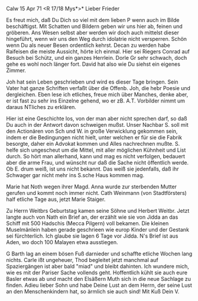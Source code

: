  Calw 15 Apr 71
 <R 17/18 Mys*>*
Lieber Frieder

Es freut mich, daß Du Dich so viel mit dem lieben P wenn auch im Bilde beschäftigst. Mit Schatten und Bildern geben wir uns hier ab, feinen und gröberen. Ans Wesen selbst aber werden wir doch auch mittelst dieser hingeführt, wenn wir uns den Weg durch idolatrie nicht versperren. 
Schön wenn Du als neuer Besen ordentlich kehrst. Decan zu werden habe Raifeisen die meiste Aussicht, hörte ich einmal. Hier sei Riegers Conrad auf Besuch bei Schütz, und ein ganzes Herrlein. Dorle Gr sehr schwach, doch gehe es wohl noch länger fort. David hat also wie Du siehst ein eigenes Zimmer.

Joh hat sein Leben geschrieben und wird es dieser Tage bringen. Sein Vater hat ganze Schriften verfaßt über die Offenb. Joh, die hebr Poesie und dergleichen. Eben lese ich etliches, freue mich über Manches, denke aber, er ist fast zu sehr ins Einzelne gehend, wo er zB. A.T. Vorbilder nimmt um daraus NTliches zu erklären.

Hier ist eine Geschichte los, von der man aber nicht sprechen darf, so daß Du auch in der Antwort davon schweigen mußst. Unser Nachbar S. soll mit den Actionären von Sch und W. in große Verwicklung gekommen sein, indem er die Bedingungen nicht hielt, unter welchen er für sie die Fabrik besorgte, daher ein Advokat kommen und Alles nachrechnen mußte. S. helfe sich ungescheut um die Mittel, mit aller möglichen Kühnheit und List durch. So hört man allerhand, kann und mag es nicht verfolgen, bedauert aber die arme Frau, und wünscht nur daß die Sache nicht öffentlich werde. Ob E. drum weiß, ist uns nicht bekannt. Das weiß sie jedenfalls, daß ihr Schwager gar nicht mehr ins S.sche Haus kommen mag.

Marie hat Noth wegen ihrer Magd. Anna wurde zur sterbenden Mutter gerufen und kommt noch immer nicht. Cath Weinmann (von Stadtförsters) half etliche Tage aus, jetzt Marie Staiger.

Zu Herrn Weitbrs Geburtstag kamen seine Söhne und Herbert Weitbr. Jetzt langte auch von Nath ein Brief an, der erzählt wie sie von Jidda an das Schiff mit 500 Hadschis (Mecca Pilgern) voll bekamen. Die kleinen Muselmänlein haben gerade geschrieen wie europ Kinder und der Gestank sei fürchterlich. Ich glaube sie lagen 6 Tage vor Jidda. N's Brief ist aus Aden, wo doch 100 Malayen etwa ausstiegen.

G Barth lag an einem bösen Fuß darnieder und schaffte etliche Wochen lang nichts. Carle ißt ungeheuer, Thod begleitet jetzt manchmal auf Spaziergängen ist aber bald "miad" und bleibt dahinten. Ich wundere mich, wie es mit der Pariser Sache vollends geht. Hoffentlich kühlt sie auch eure Basler etwas ab und macht den Elsäßern Muth sich in die neue Sachlage zu finden. 
Adieu lieber Sohn und habe Deine Lust an dem Herrn, der seine Lust an den Menschenkindern hat, so ärmlich sie auch sind!
 Mit Kuß Dein V.
